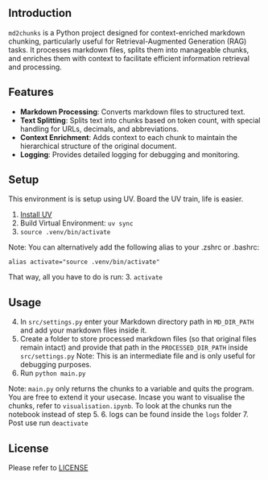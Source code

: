 ## Introduction
`md2chunks` is a Python project designed for context-enriched markdown chunking, particularly useful for Retrieval-Augmented Generation (RAG) tasks. It processes markdown files, splits them into manageable chunks, and enriches them with context to facilitate efficient information retrieval and processing.

## Features
- **Markdown Processing**: Converts markdown files to structured text.
- **Text Splitting**: Splits text into chunks based on token count, with special handling for URLs, decimals, and abbreviations.
- **Context Enrichment**: Adds context to each chunk to maintain the hierarchical structure of the original document.
- **Logging**: Provides detailed logging for debugging and monitoring.

## Setup

This environment is is setup using UV. Board the UV train, life is easier.

1. [Install UV](https://docs.astral.sh/uv/getting-started/installation/#uninstallation)
2. Build Virtual Environment: `uv sync`
3. `source .venv/bin/activate`

Note: You can alternatively add the following alias to your .zshrc or .bashrc:
```
alias activate="source .venv/bin/activate"
```
That way, all you have to do is run: 
3. `activate`

## Usage

4. In `src/settings.py` enter your Markdown directory path in `MD_DIR_PATH` and add your markdown files inside it.
5. Create a folder to store processed markdown files (so that original files remain intact) and provide that path in the `PROCESSED_DIR_PATH` inside `src/settings.py`
Note: This is an intermediate file and is only useful for debugging purposes.
6. Run `python main.py`

Note: `main.py` only returns the chunks to a variable and quits the program. You are free to extend it your usecase.
Incase you want to visualise the chunks, refer to `visualisation.ipynb`. To look at the chunks run the notebook instead of step 5.
6. logs can be found inside the `logs` folder
7. Post use run `deactivate`

## License
Please refer to [LICENSE](https://github.com/verloop/md2chunks/blob/master/LICENSE)

